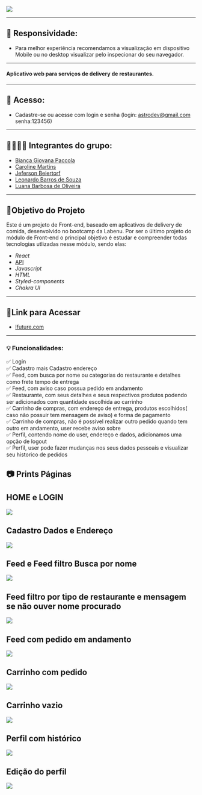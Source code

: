 

![](./labefood/src/img/capa-readme2.png)

---

## 📱 Responsividade: 
- Para melhor experiência recomendamos a visualização em dispositivo Mobile ou no desktop visualizar pelo inspecionar do seu navegador.
---

<h4 align="left">
    Aplicativo web para serviços de delivery de restaurantes.
</h4>

---

## 🔐 Acesso:
- Cadastre-se ou acesse com login e senha (login: astrodev@gmail.com senha:123456)

---

##  👩🏽👨🏾 Integrantes do grupo:

- [Bianca Giovana Paccola](https://github.com/BiancaPaccola)
- [Caroline Martins](https://github.com/CarolineMartins09)
- [Jeferson Beiertorf](https://github.com/Jeferson-Beiertorf)
- [Leonardo Barros de Souza](https://github.com/FluffyThread)
- [Luana Barbosa de Oliveira](https://github.com/deoliveiraluana)

---

##  🎯Objetivo do Projeto

Este é um projeto de Front-end, baseado em aplicativos de delivery de comida, desenvolvido no bootcamp da Labenu. Por ser o último projeto do módulo de Front-end o principal objetivo é estudar e compreender todas tecnologias utlizadas nesse módulo, sendo elas: 
* _React_
* [API](https://documenter.getpostman.com/view/7549981/SWTEdGtT#e6c05246-7dcc-483c-95a3-269792e59c37)
* _Javascript_
* _HTML_
* _Styled-components_
* _Chakra UI_


---
## 🔗Link para Acessar

- [Ifuture.com](https://kaput-flesh.surge.sh/)

---

### 💡 Funcionalidades:
✅ Login <br/> 
✅ Cadastro mais Cadastro endereço <br/>
✅ Feed, com busca por nome ou categorias do restaurante e detalhes como frete tempo de entrega<br/>
✅ Feed, com aviso caso possua pedido em andamento<br/>
✅ Restaurante, com seus detalhes e seus respectivos produtos podendo ser adicionados com quantidade escolhida ao carrinho  <br/>
✅ Carrinho de compras, com endereço de entrega, produtos escolhidos( caso não possuir tem mensagem de aviso) e forma de pagamento <br/>
✅ Carrinho de compras, não é possivel realizar outro pedido quando tem outro em andamento, user recebe aviso sobre<br/>
✅ Perfil, contendo nome do user, endereço e dados, adicionamos uma opção de logout <br/>
✅ Perfil, user pode fazer mudanças nos seus dados pessoais e visualizar seu historico de pedidos

## 📷 Prints Páginas

## HOME e LOGIN
![](./labefood/src/img/home-login.png)

## Cadastro Dados e Endereço
![](./labefood/src/img/name-endereco.png)

## Feed e Feed filtro Busca por nome
![](./labefood/src/img/feed1.0.JPG)

## Feed filtro por tipo de restaurante e mensagem se não ouver nome procurado
![](./labefood/src/img/feed2.0.JPG)

## Feed com pedido em andamento

![](./labefood/src/img/feed-banner.png)

## Carrinho com pedido

![](./labefood/src/img/cart.JPG)

## Carrinho vazio
![](./labefood/src/img/cart-vazio.png)

## Perfil com histórico
![](./labefood/src/img/perfil.png)

## Edição do perfil 
![](./labefood/src/img/edit-profile.JPG)


